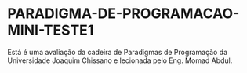 # PARADIGMA-DE-PROGRAMACAO-MINI-TESTE1

Está é uma avaliação da cadeira de Paradigmas de Programação da Universidade Joaquim Chissano e lecionada pelo Eng. Momad Abdul.
